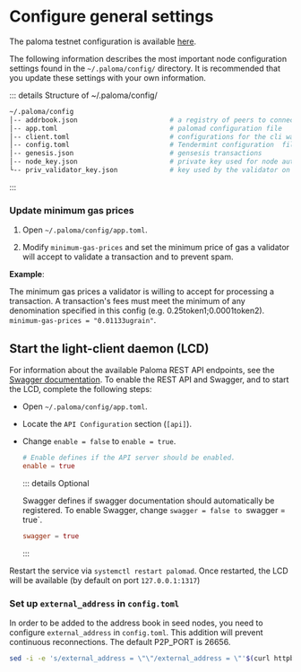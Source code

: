 # Configure general settings

The paloma testnet configuration is available [here](https://github.com/palomachain/testnet).

The following information describes the most important node configuration 
settings found in the `~/.paloma/config/` directory. It is 
recommended that you update these settings with your own information.

::: details Structure of ~/.paloma/config/

```bash
~/.paloma/config
│-- addrbook.json                       # a registry of peers to connect to
│-- app.toml                            # palomad configuration file
│-- client.toml                         # configurations for the cli wallet (ex Palomacli)
│-- config.toml                         # Tendermint configuration  file
│-- genesis.json                        # gensesis transactions
│-- node_key.json                       # private key used for node authentication in the p2p protocol (its corresponding public key is the nodeid)
└-- priv_validator_key.json             # key used by the validator on the node to sign blocks
```

:::


### Update minimum gas prices

1. Open `~/.paloma/config/app.toml`.

2. Modify `minimum-gas-prices` and set the minimum price of gas a validator 
   will accept to validate a transaction and to prevent spam.


**Example**:

The minimum gas prices a validator is willing to accept for processing a
transaction. A transaction's fees must meet the minimum of any denomination
specified in this config (e.g. 0.25token1;0.0001token2).
`minimum-gas-prices = "0.01133ugrain"`.

## Start the light-client daemon (LCD)

For information about the available Paloma REST API endpoints, see the 
[Swagger documentation](https://lcd.Paloma.dev/swagger/). To enable the REST 
API and Swagger, and to start the LCD, complete the following steps:

- Open `~/.paloma/config/app.toml`.
- Locate the `API Configuration` section (`[api]`).
- Change `enable = false` to `enable = true`.

   ```toml
   # Enable defines if the API server should be enabled.
   enable = true
   ```

   ::: details Optional

   Swagger defines if swagger documentation should automatically be 
   registered. To enable Swagger, change `swagger = false to `swagger = true`.

   ```toml
   swagger = true
   ```

   :::

Restart the service via `systemctl restart palomad`. Once restarted, the LCD 
will be available (by default on port `127.0.0.1:1317`)

### Set up `external_address` in `config.toml`

In order to be added to the address book in seed nodes, you need to configure 
`external_address` in `config.toml`.  This addition will prevent continuous reconnections. 
The default P2P_PORT is 26656.

   ```sh
   sed -i -e 's/external_address = \"\"/external_address = \"'$(curl httpbin.org/ip | jq -r .origin)':26656\"/g' ~/.paloma/config/config.toml
   ```
